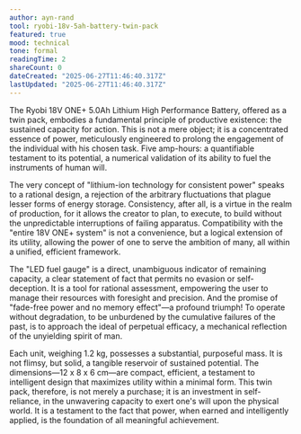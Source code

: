```yaml
---
author: ayn-rand
tool: ryobi-18v-5ah-battery-twin-pack
featured: true
mood: technical
tone: formal
readingTime: 2
shareCount: 0
dateCreated: "2025-06-27T11:46:40.317Z"
lastUpdated: "2025-06-27T11:46:40.317Z"
---
```


The Ryobi 18V ONE+ 5.0Ah Lithium High Performance Battery, offered as a twin pack, embodies a fundamental principle of productive existence: the sustained capacity for action. This is not a mere object; it is a concentrated essence of power, meticulously engineered to prolong the engagement of the individual with his chosen task. Five amp-hours: a quantifiable testament to its potential, a numerical validation of its ability to fuel the instruments of human will.

The very concept of "lithium-ion technology for consistent power" speaks to a rational design, a rejection of the arbitrary fluctuations that plague lesser forms of energy storage. Consistency, after all, is a virtue in the realm of production, for it allows the creator to plan, to execute, to build without the unpredictable interruptions of failing apparatus. Compatibility with the "entire 18V ONE+ system" is not a convenience, but a logical extension of its utility, allowing the power of one to serve the ambition of many, all within a unified, efficient framework.

The "LED fuel gauge" is a direct, unambiguous indicator of remaining capacity, a clear statement of fact that permits no evasion or self-deception. It is a tool for rational assessment, empowering the user to manage their resources with foresight and precision. And the promise of "fade-free power and no memory effect"—a profound triumph! To operate without degradation, to be unburdened by the cumulative failures of the past, is to approach the ideal of perpetual efficacy, a mechanical reflection of the unyielding spirit of man.

Each unit, weighing 1.2 kg, possesses a substantial, purposeful mass. It is not flimsy, but solid, a tangible reservoir of sustained potential. The dimensions—12 x 8 x 6 cm—are compact, efficient, a testament to intelligent design that maximizes utility within a minimal form. This twin pack, therefore, is not merely a purchase; it is an investment in self-reliance, in the unwavering capacity to exert one's will upon the physical world. It is a testament to the fact that power, when earned and intelligently applied, is the foundation of all meaningful achievement.
